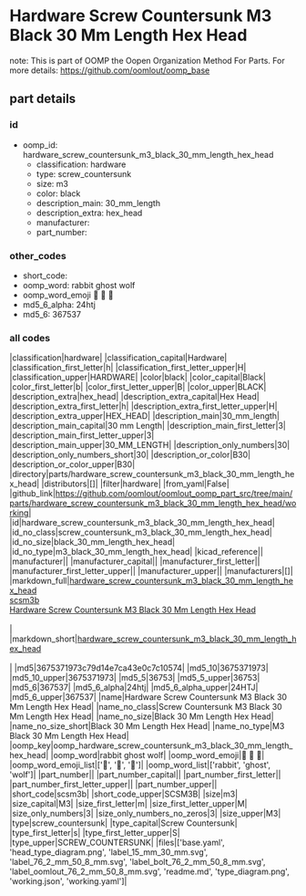 # Hardware Screw Countersunk M3 Black 30 Mm Length Hex Head  

note: This is part of OOMP the Oopen Organization Method For Parts. For more details: https://github.com/oomlout/oomp_base

##  part details





### id
* oomp_id: hardware_screw_countersunk_m3_black_30_mm_length_hex_head
  * classification: hardware
  * type: screw_countersunk
  * size: m3
  * color: black
  * description_main: 30_mm_length
  * description_extra: hex_head
  * manufacturer: 
  * part_number: 

### other_codes
* short_code: 
* oomp_word: rabbit ghost wolf
* oomp_word_emoji :rabbit: :ghost: :wolf:
* md5_6_alpha: 24htj
* md5_6: 367537

### all codes 
|classification|hardware|
|classification_capital|Hardware|
|classification_first_letter|h|
|classification_first_letter_upper|H|
|classification_upper|HARDWARE|
|color|black|
|color_capital|Black|
|color_first_letter|b|
|color_first_letter_upper|B|
|color_upper|BLACK|
|description_extra|hex_head|
|description_extra_capital|Hex Head|
|description_extra_first_letter|h|
|description_extra_first_letter_upper|H|
|description_extra_upper|HEX_HEAD|
|description_main|30_mm_length|
|description_main_capital|30 mm Length|
|description_main_first_letter|3|
|description_main_first_letter_upper|3|
|description_main_upper|30_MM_LENGTH|
|description_only_numbers|30|
|description_only_numbers_short|30|
|description_or_color|B30|
|description_or_color_upper|B30|
|directory|parts/hardware_screw_countersunk_m3_black_30_mm_length_hex_head|
|distributors|[]|
|filter|hardware|
|from_yaml|False|
|github_link|https://github.com/oomlout/oomlout_oomp_part_src/tree/main/parts/hardware_screw_countersunk_m3_black_30_mm_length_hex_head/working|
|id|hardware_screw_countersunk_m3_black_30_mm_length_hex_head|
|id_no_class|screw_countersunk_m3_black_30_mm_length_hex_head|
|id_no_size|black_30_mm_length_hex_head|
|id_no_type|m3_black_30_mm_length_hex_head|
|kicad_reference||
|manufacturer||
|manufacturer_capital||
|manufacturer_first_letter||
|manufacturer_first_letter_upper||
|manufacturer_upper||
|manufacturers|[]|
|markdown_full|[hardware_screw_countersunk_m3_black_30_mm_length_hex_head](https://github.com/oomlout/oomlout_oomp_part_src/tree/main/parts/hardware_screw_countersunk_m3_black_30_mm_length_hex_head/working)<br>[scsm3b](https://github.com/oomlout/oomlout_oomp_part_src/tree/main/parts/hardware_screw_countersunk_m3_black_30_mm_length_hex_head/working)<br>[Hardware Screw Countersunk M3 Black 30 Mm Length Hex Head](https://github.com/oomlout/oomlout_oomp_part_src/tree/main/parts/hardware_screw_countersunk_m3_black_30_mm_length_hex_head/working)<br><br>|
|markdown_short|[hardware_screw_countersunk_m3_black_30_mm_length_hex_head](https://github.com/oomlout/oomlout_oomp_part_src/tree/main/parts/hardware_screw_countersunk_m3_black_30_mm_length_hex_head/working)<br><br>|
|md5|3675371973c79d14e7ca43e0c7c10574|
|md5_10|3675371973|
|md5_10_upper|3675371973|
|md5_5|36753|
|md5_5_upper|36753|
|md5_6|367537|
|md5_6_alpha|24htj|
|md5_6_alpha_upper|24HTJ|
|md5_6_upper|367537|
|name|Hardware Screw Countersunk M3 Black 30 Mm Length Hex Head|
|name_no_class|Screw Countersunk M3 Black 30 Mm Length Hex Head|
|name_no_size|Black 30 Mm Length Hex Head|
|name_no_size_short|Black 30 Mm Length Hex Head|
|name_no_type|M3 Black 30 Mm Length Hex Head|
|oomp_key|oomp_hardware_screw_countersunk_m3_black_30_mm_length_hex_head|
|oomp_word|rabbit ghost wolf|
|oomp_word_emoji|:rabbit: :ghost: :wolf:|
|oomp_word_emoji_list|[':rabbit:', ':ghost:', ':wolf:']|
|oomp_word_list|['rabbit', 'ghost', 'wolf']|
|part_number||
|part_number_capital||
|part_number_first_letter||
|part_number_first_letter_upper||
|part_number_upper||
|short_code|scsm3b|
|short_code_upper|SCSM3B|
|size|m3|
|size_capital|M3|
|size_first_letter|m|
|size_first_letter_upper|M|
|size_only_numbers|3|
|size_only_numbers_no_zeros|3|
|size_upper|M3|
|type|screw_countersunk|
|type_capital|Screw Countersunk|
|type_first_letter|s|
|type_first_letter_upper|S|
|type_upper|SCREW_COUNTERSUNK|
|files|['base.yaml', 'head_type_diagram.png', 'label_15_mm_30_mm.svg', 'label_76_2_mm_50_8_mm.svg', 'label_bolt_76_2_mm_50_8_mm.svg', 'label_oomlout_76_2_mm_50_8_mm.svg', 'readme.md', 'type_diagram.png', 'working.json', 'working.yaml']|
